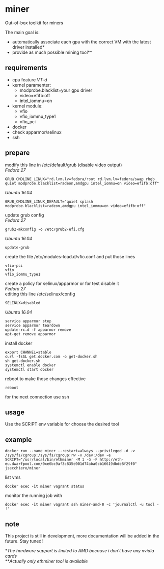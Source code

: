 # miner

Out-of-box toolkit for miners  

The main goal is:
- automatically associate each gpu with the correct VM with the latest driver installed*
- provide as much possible mining tool**

## requirements

- cpu feature _VT-d_
- kernel paramenter:
  - modprobe.blacklist=your gpu driver
  - video=efifb:off
  - intel_iommu=on
- kernel module:
  - vfio
  - vfio_iommu_type1
  - vfio_pci
- docker
- check apparmor/selinux
- ssh

## prepare

modify this line in /etc/default/grub (disable video output)  
_Fedora 27_
```
GRUB_CMDLINE_LINUX="rd.lvm.lv=fedora/root rd.lvm.lv=fedora/swap rhgb quiet modprobe.blacklist=radeon,amdgpu intel_iommu=on video=efifb:off"
```
_Ubuntu 16.04_
```
GRUB_CMDLINE_LINUX_DEFAULT="quiet splash modprobe.blacklist=radeon,amdgpu intel_iommu=on video=efifb:off"
```

update grub config  
_Fedora 27_
```
grub2-mkconfig -o /etc/grub2-efi.cfg
```
_Ubuntu 16.04_
```
update-grub
```

create the file /etc/modules-load.d/vfio.conf and put those lines
```
vfio-pci
vfio
vfio_iommu_type1
```

create a policy for selinux/apparmor or for test disable it  
_Fedora 27_  
editing this line /etc/selinux/config
```
SELINUX=disabled
```
_Ubuntu 16.04_
```
service apparmor stop
service apparmor teardown
update-rc.d -f apparmor remove
apt-get remove apparmor
```


install docker
```
export CHANNEL=stable
curl -fsSL get.docker.com -o get-docker.sh
sh get-docker.sh
systemctl enable docker
systemctl start docker
```

reboot to make those changes effective
```
reboot
```

for the next connection use ssh

## usage

Use the SCRIPT env variable for choose the desired tool

## example

```
docker run --name miner --restart=always --privileged -d -v /sys/fs/cgroup:/sys/fs/cgroup:rw -v /dev:/dev -e SCRIPT="/usr/local/bin/ethminer -M 1 -G -F http://eth-eu.dwarfpool.com/0xe6bc9af3c835e001d74aba0cb16619dbde8f29f0" jsecchiero/miner
```

list vms
```
docker exec -it miner vagrant status
```

monitor the running job with
```
docker exec -it miner vagrant ssh miner-amd-0 -c 'journalctl -u tool -f'
```

## note

This project is still in development, more documentation will be added in the future. Stay tuned!  


*_The hardware support is limited to AMD because i don't have any nvidia cards_  
**_Actually only ethminer tool is available_
